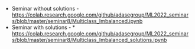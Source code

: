 * Seminar without solutions - https://colab.research.google.com/github/adasegroup/ML2022_seminars/blob/master/seminar8/Multiclass_Imbalanced.ipynb
* Seminar with solutions - * https://colab.research.google.com/github/adasegroup/ML2022_seminars/blob/master/seminar8/Multiclass_Imbalanced_solutions.ipynb
